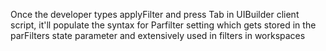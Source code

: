 Once the developer types applyFilter and press Tab in UIBuilder client script, it'll populate the syntax for Parfilter setting which gets stored in the parFilters state parameter and extensively used in filters in workspaces
